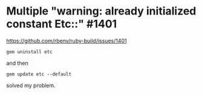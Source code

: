 # Multiple "warning: already initialized constant Etc::" #1401

https://github.com/rbenv/ruby-build/issues/1401

```
gem uninstall etc 
```
and then 

```
gem update etc --default 
```

solved my problem.